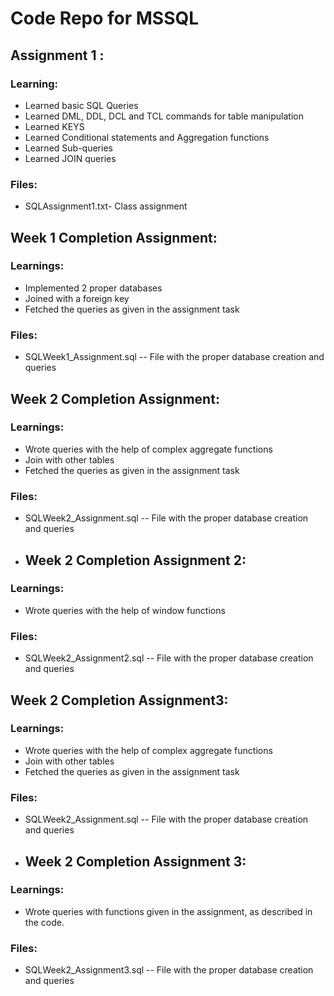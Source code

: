 # Code Repo for MSSQL
## Assignment 1 :
### Learning:
- Learned basic SQL Queries
- Learned DML, DDL, DCL and TCL commands for table manipulation
- Learned KEYS
- Learned Conditional statements and Aggregation functions
- Learned Sub-queries
- Learned JOIN queries
### Files:
- SQLAssignment1.txt- Class assignment

## Week 1 Completion Assignment:
### Learnings:
- Implemented 2 proper databases 
- Joined with a foreign key
- Fetched the queries as given in the assignment task

### Files:
- SQLWeek1_Assignment.sql -- File with the proper database creation and queries

## Week 2 Completion Assignment:
### Learnings:
- Wrote queries with the help of complex aggregate functions 
- Join with other tables 
- Fetched the queries as given in the assignment task

### Files:
- SQLWeek2_Assignment.sql -- File with the proper database creation and queries

- ## Week 2 Completion Assignment 2:
### Learnings:
- Wrote queries with the help of window functions

### Files:
- SQLWeek2_Assignment2.sql -- File with the proper database creation and queries

## Week 2 Completion Assignment3:
### Learnings:
- Wrote queries with the help of complex aggregate functions 
- Join with other tables 
- Fetched the queries as given in the assignment task

### Files:
- SQLWeek2_Assignment.sql -- File with the proper database creation and queries

- ## Week 2 Completion Assignment 3:
### Learnings:
- Wrote queries with functions given in the assignment, as described in the code.

### Files:
- SQLWeek2_Assignment3.sql -- File with the proper database creation and queries


